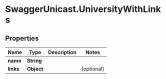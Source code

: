 # SwaggerUnicast.UniversityWithLinks

## Properties

Name | Type | Description | Notes
------------ | ------------- | ------------- | -------------
**name** | **String** |  | 
**links** | **Object** |  | [optional] 


